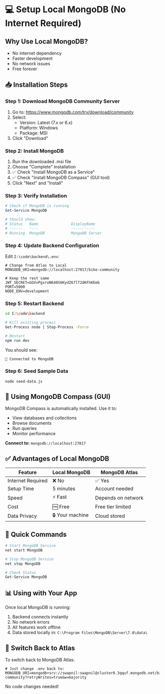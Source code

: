 # 💻 Setup Local MongoDB (No Internet Required)

## Why Use Local MongoDB?
- No internet dependency
- Faster development
- No network issues
- Free forever

## 📥 Installation Steps

### Step 1: Download MongoDB Community Server

1. Go to: https://www.mongodb.com/try/download/community
2. Select:
   - Version: Latest (7.x or 6.x)
   - Platform: Windows
   - Package: MSI
3. Click "Download"

### Step 2: Install MongoDB

1. Run the downloaded .msi file
2. Choose "Complete" installation
3. ✅ Check "Install MongoDB as a Service"
4. ✅ Check "Install MongoDB Compass" (GUI tool)
5. Click "Next" and "Install"

### Step 3: Verify Installation

```powershell
# Check if MongoDB is running
Get-Service MongoDB

# Should show:
# Status   Name               DisplayName
# ------   ----               -----------
# Running  MongoDB            MongoDB Server
```

### Step 4: Update Backend Configuration

Edit `I:\code\backend\.env`:

```env
# Change from Atlas to Local
MONGODB_URI=mongodb://localhost:27017/bike-community

# Keep the rest same
JWT_SECRET=GGVvPgxroN640S6KydZ67lT2dKFhKEmb
PORT=5000
NODE_ENV=development
```

### Step 5: Restart Backend

```bash
cd I:\code\backend

# Kill existing process
Get-Process node | Stop-Process -Force

# Restart
npm run dev
```

You should see:
```
🚀 Connected to MongoDB
```

### Step 6: Seed Sample Data

```bash
node seed-data.js
```

## 🎯 Using MongoDB Compass (GUI)

MongoDB Compass is automatically installed. Use it to:
- View databases and collections
- Browse documents
- Run queries
- Monitor performance

**Connect to:** `mongodb://localhost:27017`

## ✅ Advantages of Local MongoDB

| Feature | Local MongoDB | MongoDB Atlas |
|---------|---------------|---------------|
| Internet Required | ❌ No | ✅ Yes |
| Setup Time | 5 minutes | Account needed |
| Speed | ⚡ Fast | Depends on network |
| Cost | 🆓 Free | Free tier limited |
| Data Privacy | 🔒 Your machine | Cloud stored |

## 🚀 Quick Commands

```bash
# Start MongoDB Service
net start MongoDB

# Stop MongoDB Service
net stop MongoDB

# Check Status
Get-Service MongoDB
```

## 📊 Using with Your App

Once local MongoDB is running:

1. Backend connects instantly
2. No network errors
3. All features work offline
4. Data stored locally in: `C:\Program Files\MongoDB\Server\7.0\data\`

## 🔄 Switch Back to Atlas

To switch back to MongoDB Atlas:

```env
# Just change .env back to:
MONGODB_URI=mongodb+srv://swapnil:swapnil@cluster0.3qquf.mongodb.net/bike-community?retryWrites=true&w=majority
```

No code changes needed!

